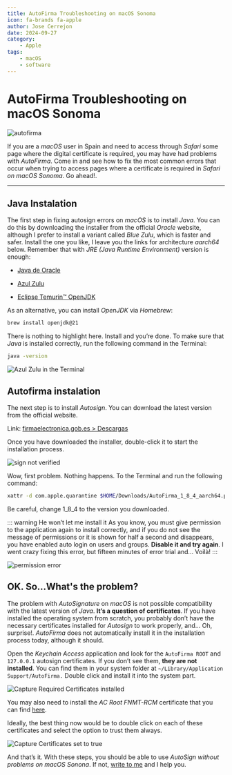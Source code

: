 ```yaml
---
title: AutoFirma Troubleshooting on macOS Sonoma
icon: fa-brands fa-apple
author: Jose Cerrejon
date: 2024-09-27
category:
    - Apple
tags:
    - macOS
    - software
---
```


# AutoFirma Troubleshooting on macOS Sonoma

![autofirma](/images/2024/09/autofirma_installation.jpg "AutoFirma installation on macOS")

If you are a _macOS_ user in Spain and need to access through _Safari_ some page where the digital certificate is required, you may have had problems with _AutoFirma_. Come in and see how to fix the most common errors that occur when trying to access pages where a certificate is required in _Safari on macOS Sonoma_. Go ahead!.

---

## Java Instalation

The first step in fixing autosign errors on _macOS_ is to install _Java_. You can do this by downloading the installer from the official _Oracle_ website, although I prefer to install a variant called _Blue Zulu_, which is faster and safer. Install the one you like, I leave you the links for architecture _aarch64_ below. Remember that with _JRE (Java Runtime Environment)_ version is enough:

-   [Java de Oracle](https://www.oracle.com/java/technologies/downloads/#jdk23-mac)

-   [Azul Zulu](https://www.azul.com/downloads/?os=macos&architecture=arm-64-bit&package=jre#zulu)

-   [Eclipse Temurin™ OpenJDK](https://adoptium.net/temurin/releases/?os=mac&arch=aarch64&package=jre)

As an alternative, you can install _OpenJDK_ via _Homebrew_:

```bash
brew install openjdk@21
```

There is nothing to highlight here. Install and you’re done. To make sure that _Java_ is installed correctly, run the following command in the Terminal:

```bash
java -version
```

![Azul Zulu in the Terminal](/images/2024/09/openjre_azul_zulu.png "Don’t panic. Even if you see OpenJDK, it’s JRE in case of installing Azul Zulu")

## Autofirma instalation

The next step is to install _Autosign_. You can download the latest version from the official website.

Link: [firmaelectronica.gob.es > Descargas](https://firmaelectronica.gob.es/Home/Descargas.html)

Once you have downloaded the installer, double-click it to start the installation process.

![sign not verified](/images/2024/09/autofirma_install_unverified.jpg "Typical macOS... I need a tweak to always skip this message")

Wow, first problem. Nothing happens. To the Terminal and run the following command:

```bash
xattr -d com.apple.quarantine $HOME/Downloads/AutoFirma_1_8_4_aarch64.pkg
```

Be careful, change 1_8_4 to the version you downloaded.

::: warning He won’t let me install it
As you know, you must give permission to the application again to install correctly, and if you do not see the message of permissions or it is shown for half a second and disappears, you have enabled auto login on users and groups. **Disable it and try again**. I went crazy fixing this error, but fifteen minutes of error trial and... Voilà!
:::

![permission error](/images/2024/09/macos_users_and_groups.jpg "You may encounter a permissions error when installing Autosignature")

## OK. So...What's the problem?

The problem with _AutoSignature_ on _macOS_ is not possible compatibility with the latest version of _Java_. **It’s a question of certificates**. If you have installed the operating system from scratch, you probably don’t have the necessary certificates installed for _Autosign_ to work properly, and... Oh, surprise!. _AutoFirma_ does not automatically install it in the installation process today, although it should.

Open the _Keychain Access_ application and look for the `AutoFirma ROOT` and `127.0.0.1` autosign certificates. If you don’t see them, **they are not installed**. You can find them in your system folder at `~/Library/Application Support/AutoFirma.` Double click and install it into the system part.

![Capture Required Certificates installed](/images/2024/09/keyring_missing_certificates.png "Damn it, certificates!...")

You may also need to install the _AC Root FNMT-RCM_ certificate that you can find [here](https://www.sede.fnmt.gob.es/descargas/certificados-raiz-de-la-fnmt/).

Ideally, the best thing now would be to double click on each of these certificates and select the option to trust them always.

![Capture Certificates set to true](/images/2024/09/certificates_set_to_true_.png "Yes to all")

And that’s it. With these steps, you should be able to use _AutoSign without problems on macOS Sonona_. If not, [write to me](mailto:ulysess@gmail.com) and I help you.
